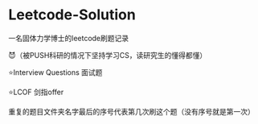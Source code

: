 # Leetcode-Solution

一名固体力学博士的leetcode刷题记录

:smiling_imp:（被PUSH科研的情况下坚持学习CS，读研究生的懂得都懂）

:star:Interview Questions 面试题

:star:LCOF                剑指offer

重复的题目文件夹名字最后的序号代表第几次刷这个题（没有序号就是第一次）
